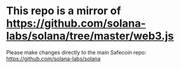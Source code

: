 # This repo is a mirror of https://github.com/solana-labs/solana/tree/master/web3.js

Please make changes directly to the main Safecoin repo: https://github.com/solana-labs/solana
